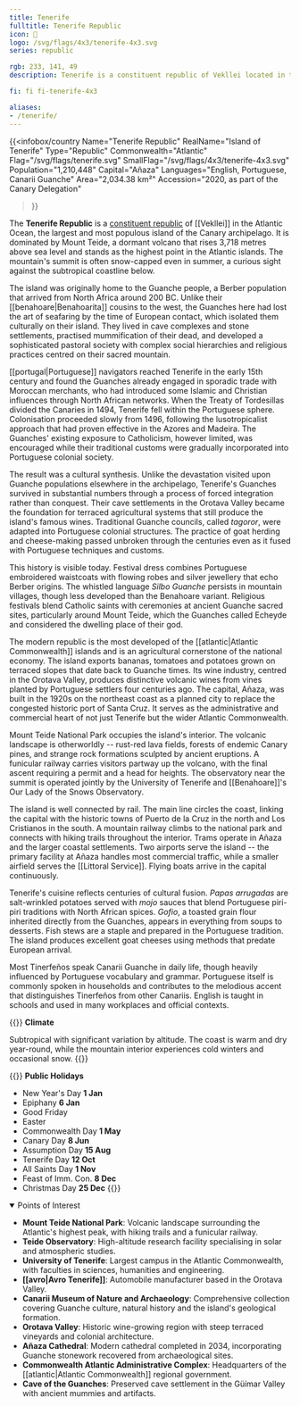 ```yaml
---
title: Tenerife
fulltitle: Tenerife Republic
icon: 🌋
logo: /svg/flags/4x3/tenerife-4x3.svg
series: republic

rgb: 233, 141, 49
description: Tenerife is a constituent republic of Vekllei located in the North Atlantic Ocean.

fi: fi fi-tenerife-4x3

aliases:
- /tenerife/
---
```

{{<infobox/country
	 Name="Tenerife Republic"
	 RealName="Island of Tenerife"
	 Type="Republic"
	 Commonwealth="Atlantic"
	 Flag="/svg/flags/tenerife.svg"
	 SmallFlag="/svg/flags/4x3/tenerife-4x3.svg"
	 Population="1,210,448"
	 Capital="Añaza"
	 Languages="English, Portuguese, Canarii Guanche"
	 Area="2,034.38 km²"
	 Accession="2020, as part of the Canary Delegation"
 >}}

The <span class="fi fi-tenerife-4x3"></span> **Tenerife Republic** is a [constituent republic](/republics/) of [[Vekllei]] in the Atlantic Ocean, the largest and most populous island of the Canary archipelago. It is dominated by Mount Teide, a dormant volcano that rises 3,718 metres above sea level and stands as the highest point in the Atlantic islands. The mountain's summit is often snow-capped even in summer, a curious sight against the subtropical coastline below.

The island was originally home to the Guanche people, a Berber population that arrived from North Africa around 200 BC. Unlike their [[benahoare|Benahoarita]] cousins to the west, the Guanches here had lost the art of seafaring by the time of European contact, which isolated them culturally on their island. They lived in cave complexes and stone settlements, practised mummification of their dead, and developed a sophisticated pastoral society with complex social hierarchies and religious practices centred on their sacred mountain.

[[portugal|Portuguese]] navigators reached Tenerife in the early 15th century and found the Guanches already engaged in sporadic trade with Moroccan merchants, who had introduced some Islamic and Christian influences through North African networks. When the Treaty of Tordesillas divided the Canaries in 1494, Tenerife fell within the Portuguese sphere. Colonisation proceeded slowly from 1496, following the lusotropicalist approach that had proven effective in the Azores and Madeira. The Guanches' existing exposure to Catholicism, however limited, was encouraged while their traditional customs were gradually incorporated into Portuguese colonial society.

The result was a cultural synthesis. Unlike the devastation visited upon Guanche populations elsewhere in the archipelago, Tenerife's Guanches survived in substantial numbers through a process of forced integration rather than conquest. Their cave settlements in the Orotava Valley became the foundation for terraced agricultural systems that still produce the island's famous wines. Traditional Guanche councils, called *tagoror*, were adapted into Portuguese colonial structures. The practice of goat herding and cheese-making passed unbroken through the centuries even as it fused with Portuguese techniques and customs.

This history is visible today. Festival dress combines Portuguese embroidered waistcoats with flowing robes and silver jewellery that echo Berber origins. The whistled language *Silbo Guanche* persists in mountain villages, though less developed than the Benahoare variant. Religious festivals blend Catholic saints with ceremonies at ancient Guanche sacred sites, particularly around Mount Teide, which the Guanches called Echeyde and considered the dwelling place of their god.

The modern republic is the most developed of the [[atlantic|Atlantic Commonwealth]] islands and is an agricultural cornerstone of the national economy. The island exports bananas, tomatoes and potatoes grown on terraced slopes that date back to Guanche times. Its wine industry, centred in the Orotava Valley, produces distinctive volcanic wines from vines planted by Portuguese settlers four centuries ago. The capital, Añaza, was built in the 1920s on the northeast coast as a planned city to replace the congested historic port of Santa Cruz. It serves as the administrative and commercial heart of not just Tenerife but the wider Atlantic Commonwealth.

Mount Teide National Park occupies the island's interior. The volcanic landscape is otherworldly -- rust-red lava fields, forests of endemic Canary pines, and strange rock formations sculpted by ancient eruptions. A funicular railway carries visitors partway up the volcano, with the final ascent requiring a permit and a head for heights. The observatory near the summit is operated jointly by the University of Tenerife and [[Benahoare]]'s Our Lady of the Snows Observatory.

The island is well connected by rail. The main line circles the coast, linking the capital with the historic towns of Puerto de la Cruz in the north and Los Cristianos in the south. A mountain railway climbs to the national park and connects with hiking trails throughout the interior. Trams operate in Añaza and the larger coastal settlements. Two airports serve the island -- the primary facility at Añaza handles most commercial traffic, while a smaller airfield serves the [[Littoral Service]]. Flying boats arrive in the capital continuously.

Tenerife's cuisine reflects centuries of cultural fusion. *Papas arrugadas* are salt-wrinkled potatoes served with *mojo* sauces that blend Portuguese piri-piri traditions with North African spices. *Gofio*, a toasted grain flour inherited directly from the Guanches, appears in everything from soups to desserts. Fish stews are a staple and prepared in the Portuguese tradition. The island produces excellent goat cheeses using methods that predate European arrival.

Most Tinerfeños speak Canarii Guanche in daily life, though heavily influenced by Portuguese vocabulary and grammar. Portuguese itself is commonly spoken in households and contributes to the melodious accent that distinguishes Tinerfeños from other Canariis. English is taught in schools and used in many workplaces and official contexts.

{{<note table>}}
**Climate**

Subtropical with significant variation by altitude. The coast is warm and dry year-round, while the mountain interior experiences cold winters and occasional snow.
{{</note>}}

{{<note table>}}
**Public Holidays**

* New Year's Day **1 Jan**
* Epiphany **6 Jan**
* Good Friday
* Easter
* Commonwealth Day **1 May**
* Canary Day **8 Jun**
* Assumption Day **15 Aug**
* Tenerife Day **12 Oct**
* All Saints Day **1 Nov**
* Feast of Imm. Con. **8 Dec**
* Christmas Day **25 Dec**
{{</note>}}

<details open>
<summary>Points of Interest</summary>

- **Mount Teide National Park**: Volcanic landscape surrounding the Atlantic's highest peak, with hiking trails and a funicular railway.
- **Teide Observatory**: High-altitude research facility specialising in solar and atmospheric studies.
- **University of Tenerife**: Largest campus in the Atlantic Commonwealth, with faculties in sciences, humanities and engineering.
- **[[avro|Avro Tenerife]]**: Automobile manufacturer based in the Orotava Valley.
- **Canarii Museum of Nature and Archaeology**: Comprehensive collection covering Guanche culture, natural history and the island's geological formation.
- **Orotava Valley**: Historic wine-growing region with steep terraced vineyards and colonial architecture.
- **Añaza Cathedral**: Modern cathedral completed in 2034, incorporating Guanche stonework recovered from archaeological sites.
- **Commonwealth Atlantic Administrative Complex**: Headquarters of the [[atlantic|Atlantic Commonwealth]] regional government.
- **Cave of the Guanches**: Preserved cave settlement in the Güímar Valley with ancient mummies and artifacts.
</details>